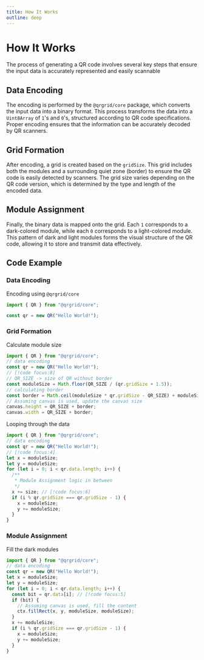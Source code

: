 ```yaml
---
title: How It Works
outline: deep
---
```

<script setup>
import Binary from '../.vitepress/components/howItWorks/Binary.vue'
import GridBinary from '../.vitepress/components/howItWorks/GridBinary.vue'
import ModuleQr from '../.vitepress/components/howItWorks/ModuleQr.vue'
</script>

# How It Works

The process of generating a QR code involves several key steps that ensure the input data is accurately represented and easily scannable

## Data Encoding

The encoding is performed by the `@qrgrid/core` package, which converts the
input data into a binary format. This process transforms the data into a
`Uint8Array` of `1`'s and `0`'s, structured according to QR code specifications.
Proper encoding ensures that the information can be accurately decoded by
QR scanners.

<Binary />

## Grid Formation

After encoding, a grid is created based on the `gridSize`. This grid includes both the modules and a surrounding quiet zone (border) to ensure the QR code is easily detected by scanners. The grid size varies depending on the QR code version, which is determined by the type and length of the encoded data.

<GridBinary />

## Module Assignment

Finally, the binary data is mapped onto the grid. Each `1` corresponds to a dark-colored module, while each `0` corresponds to a light-colored module. This pattern of dark and light modules forms the visual structure of the QR code, allowing it to store and transmit data effectively.

<ModuleQr />

## Code Example

### Data Encoding

Encoding using `@qrgrid/core`

```typescript
import { QR } from "@qrgrid/core";

const qr = new QR("Hello World!");

```

### Grid Formation

Calculate module size

```typescript
import { QR } from "@qrgrid/core";
// data encoding
const qr = new QR("Hello World!");
// [!code focus:8]
// QR_SIZE -> size of QR without border
const moduleSize = Math.floor(QR_SIZE / (qr.gridSize + 1.5));
// calculating border
const border = Math.ceil(moduleSize * qr.gridSize - QR_SIZE) + moduleSize * 2;
// Assuming canvas is used, update the canvas size
canvas.height = QR_SIZE + border;
canvas.width = QR_SIZE + border;
```

Looping through the data

```typescript
import { QR } from "@qrgrid/core";
// data encoding
const qr = new QR("Hello World!");
// [!code focus:4]
let x = moduleSize;
let y = moduleSize;
for (let i = 0; i < qr.data.length; i++) {
  /**
   * Module Assignment logic in between
   */
  x += size; // [!code focus:6]
  if (i % qr.gridSize === qr.gridSize - 1) {
    x = moduleSize;
    y += moduleSize;
  }
}
```

### Module Assignment

Fill the dark modules

```typescript
import { QR } from "@qrgrid/core";
// data encoding
const qr = new QR("Hello World!");
let x = moduleSize;
let y = moduleSize;
for (let i = 0; i < qr.data.length; i++) {
  const bit = qr.data[i]; // [!code focus:5]
  if (bit) {
    // Assuming canvas is used, fill the content
    ctx.fillRect(x, y, moduleSize, moduleSize);
  }
  x += moduleSize;
  if (i % qr.gridSize === qr.gridSize - 1) {
    x = moduleSize;
    y += moduleSize;
  }
}
```
